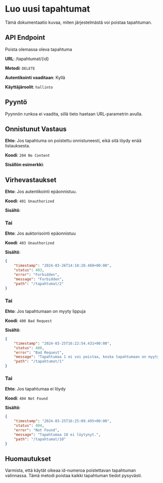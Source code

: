 # Luo uusi tapahtumat
Tämä dokumentaatio kuvaa, miten järjestelmästä voi poistaa tapahtuman.

## API Endpoint
Poista olemassa oleva tapahtuma

**URL**: /tapahtumat/{id}

**Metodi**: `DELETE`

**Autentikointi vaaditaan**: Kyllä

**Käyttäjäroolit**: `hallinto`

## Pyyntö
Pyynnön runkoa ei vaadita, sillä tieto haetaan URL-parametrin avulla.

## Onnistunut Vastaus

**Ehto**: Jos tapahtuma on poistettu onnistuneesti, eikä sitä löydy enää listauksesta.

**Koodi**: `204 No Content`

**Sisällön esimerkki**:

## Virhevastaukset

**Ehto**: Jos autentikointi epäonnistuu.

**Koodi**: `401 Unauthorized`

**Sisältö**:

### Tai

**Ehto**: Jos auktorisointi epäonnistuu

**Koodi**: `403 Unauthorized`

**Sisältö**:
```json
{
    "timestamp": "2024-03-26T14:18:20.460+00:00",
    "status": 403,
    "error": "Forbidden",
    "message": "Forbidden",
    "path": "/tapahtumat/2"
}
```

### Tai

**Ehto**: Jos tapahtumaan on myyty lippuja

**Koodi**: `400 Bad Request`

**Sisältö**:
```json
{
    "timestamp": "2024-03-25T16:22:54.431+00:00",
    "status": 400,
    "error": "Bad Request",
    "message": "Tapahtumaa 1 ei voi poistaa, koska tapahtumaan on myyty lippuja.",
    "path": "/tapahtumat/1"
}
```

### Tai

**Ehto**: Jos tapahtumaa ei löydy

**Koodi**: `404 Not Found`

**Sisältö**: 
```json
{
    "timestamp": "2024-03-25T16:25:09.495+00:00",
    "status": 404,
    "error": "Not Found",
    "message": "Tapahtumaa 10 ei löytynyt.",
    "path": "/tapahtumat/10"
}
```

## Huomautukset
Varmista, että käytät oikeaa id-numeroa poistettavan tapahtuman valinnassa.
Tämä metodi poistaa kaikki tapahtuman tiedot pysyvästi.